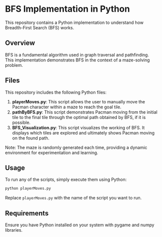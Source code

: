 # BFS Implementation in Python

This repository contains a Python implementation to understand how Breadth-First Search (BFS) works.

## Overview

BFS is a fundamental algorithm used in graph traversal and pathfinding. This implementation demonstrates BFS in the context of a maze-solving problem.

## Files

This repository includes the following Python files:

1. **playerMoves.py**: This script allows the user to manually move the Pacman character within a maze to reach the goal tile.
2. **pathByBFS.py**: This script demonstrates Pacman moving from the initial tile to the final tile through the optimal path obtained by BFS, if it is possible.
3. **BFS_Visualization.py**: This script visualizes the working of BFS. It displays which tiles are explored and ultimately shows Pacman moving on the found path.

Note: The maze is randomly generated each time, providing a dynamic environment for experimentation and learning.

## Usage

To run any of the scripts, simply execute them using Python:

```bash
python playerMoves.py
```

Replace `playerMoves.py` with the name of the script you want to run.

## Requirements

Ensure you have Python installed on your system with pygame and numpy libraries.
